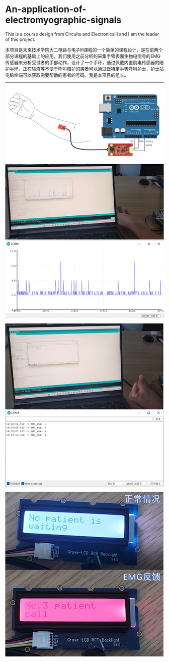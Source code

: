 # An-application-of-electromyographic-signals
This is a course design from Circuits and ElectronicsⅢ and I am the leader of this project.

本项目是未来技术学院大二电路与电子Ⅲ课程的一个简单的课程设计，是在前两个部分课程的基础上的应用。我们使用之前分析的采集手臂表面生物电信号的EMG传感器来分析受试者的手部动作，设计了一个手环，通过佩戴内置肌电传感器的陪护手环，正在输液等不便于呼叫陪护的患者可以通过做特定手势呼叫护士，护士站电脑终端可以获取需要帮助的患者的号码。我是本项目的组长。

***

![理念图3](https://github.com/LancashireLiu/An-application-of-electromyographic-signals/blob/main/picidea.jpg)

![实物图1](https://github.com/LancashireLiu/An-application-of-electromyographic-signals/blob/main/portpic.png)

![实物图2](https://github.com/LancashireLiu/An-application-of-electromyographic-signals/blob/main/recognizepic.png)

![屏幕](https://github.com/LancashireLiu/An-application-of-electromyographic-signals/blob/main/picdif.png)

